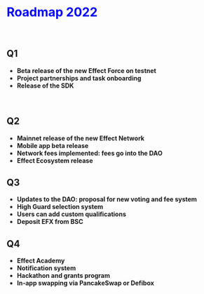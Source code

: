 <h1><span style="color: #0000ff;">Roadmap 2022</span></h1>
<p>&nbsp;</p>
<h2><strong>Q1</strong></h2>
<ul>
<li><strong>Beta release of the new Effect Force on testnet</strong></li>
<li><strong>Project partnerships and task onboarding</strong></li>
<li><strong>Release of the SDK</strong></li>
</ul>
<p>&nbsp;</p>
<h2><strong>Q2</strong></h2>
<ul>
<li><strong>Mainnet release of the new Effect Network</strong></li>
<li><strong>Mobile app beta release</strong></li>
<li><strong>Network fees implemented: fees go into the DAO</strong></li>
<li><strong>Effect Ecosystem release</strong></li>
</ul>
<h2><strong>Q3</strong></h2>
<ul>
<li><strong>Updates to the DAO: proposal for new voting and fee system</strong></li>
<li><strong>High Guard selection system</strong></li>
<li><strong>Users can add custom qualifications</strong></li>
<li><strong>Deposit EFX from BSC</strong></li>
</ul>
<h2><strong>Q4</strong></h2>
<ul>
<li><strong>Effect Academy</strong></li>
<li><strong>Notification system</strong></li>
<li><strong>Hackathon and grants program</strong></li>
<li><strong>In-app swapping via PancakeSwap or Defibox</strong></li>
</ul>
